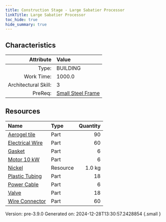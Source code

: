 ```yaml
---
title: Construction Stage - Large Sabatier Processor
linkTitle: Large Sabatier Processor
toc_hide: true
hide_summary: true
---
```


## Characteristics

| Attribute      | Value |
|--------:|:------|
|Type:|BUILDING|
|Work Time:|1000.0|
|Architectural Skill:|3|
|PreReq:|[Small Steel Frame](/docs/definitions/construction/small-steel-frame)|

## Resources

| Name | Type | Quantity |
|:-----|:-----|-----:|
|[Aerogel tile](/docs/definitions/part/aerogel-tile)|Part|90|
|[Electrical Wire](/docs/definitions/part/electrical-wire)|Part|60|
|[Gasket](/docs/definitions/part/gasket)|Part|6|
|[Motor 10 kW](/docs/definitions/part/motor-10-kw)|Part|6|
|[Nickel](/docs/definitions/resource/nickel)|Resource|1.0 kg|
|[Plastic Tubing](/docs/definitions/part/plastic-tubing)|Part|18|
|[Power Cable](/docs/definitions/part/power-cable)|Part|6|
|[Valve](/docs/definitions/part/valve)|Part|18|
|[Wire Connector](/docs/definitions/part/wire-connector)|Part|60|



Version: pre-3.9.0 Generated on: 2024-12-28T13:30:57.2428854
{.small }